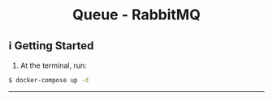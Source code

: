 <h1 align="center">
  Queue - RabbitMQ
</h1>

## :information_source: Getting Started

1. At the terminal, run:

```bash
$ docker-compose up -d
```

---